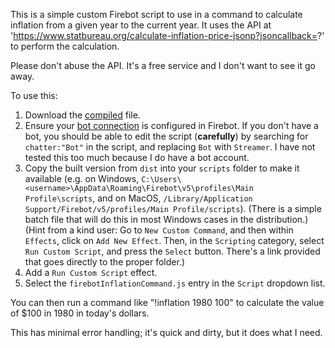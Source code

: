 This is a simple custom Firebot script to use in a command to calculate inflation from a given year to the current year.  It uses the API at 'https://www.statbureau.org/calculate-inflation-price-jsonp?jsoncallback=?' to perform the calculation.

Please don't abuse the API.  It's a free service and I don't want to see it go away.

To use this:
1. Download the [compiled](https://raw.githubusercontent.com/mikebaz/FirebotDropListCommand/refs/heads/master/dist/firebotDropListCommand.js) file.
1. Ensure your [bot connection](https://www.youtube.com/watch?v=QllhrNGFuwM&list=PLKM4AhNKMRk4ecbLtTpCk1nXtVKhiWSqV&t=77s) is configured in Firebot.  If you don't have a bot, you should be able to edit the script (**carefully**) by searching for `chatter:"Bot"` in the script, and replacing `Bot` with `Streamer`.  I have not tested this too much because I do have a bot account.
1. Copy the built version from `dist` into your `scripts` folder to make it available (e.g. on Windows, `C:\Users\<username>\AppData\Roaming\Firebot\v5\profiles\Main Profile\scripts`, and on MacOS, `/Library/Application Support/Firebot/v5/profiles/Main Profile/scripts`).  (There is a simple batch file that will do this in most Windows cases in the distribution.)  (Hint from a kind user: Go to `New Custom Command`, and then within `Effects`, click on `Add New Effect`.  Then, in the `Scripting` category, select `Run Custom Script`, and press the `Select` button.  There's a link provided that goes directly to the proper folder.)
1. Add a `Run Custom Script` effect.
1. Select the `firebotInflationCommand.js` entry in the `Script` dropdown list.

You can then run a command like "!inflation 1980 100" to calculate the value of $100 in 1980 in today's dollars.

This has minimal error handling; it's quick and dirty, but it does what I need.